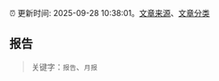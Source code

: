 :alarm_clock: 更新时间: 2025-09-28 10:38:01。[文章来源](/README.md)、[文章分类](/TAGS.md)

## 报告


> 关键字：`报告`、`月报`



